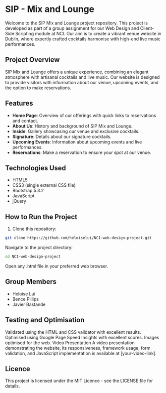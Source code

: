 # SIP - Mix and Lounge

Welcome to the SIP Mix and Lounge project repository. This project is developed as part of a group assignment for our Web Design and Client-Side Scripting module at NCI.
Our aim is to create a vibrant venue website in Dublin, where expertly crafted cocktails harmonise with high-end live music performances.

## Project Overview

SIP Mix and Lounge offers a unique experience, combining an elegant atmosphere with artisanal cocktails and live music. 
Our website is designed to provide visitors with information about our venue, upcoming events, and the option to make reservations.

## Features

- **Home Page**: Overview of our offerings with quick links to reservations and contact.
- **About Us**: History and background of SIP Mix and Lounge.
- **Inside**: Gallery showcasing our venue and exclusive cocktails.
- **Signature**: Details about our signature cocktails.
- **Upcoming Events**: Information about upcoming events and live performances.
- **Reservations**: Make a reservation to ensure your spot at our venue.

## Technologies Used

- HTML5
- CSS3 (single external CSS file)
- Bootstrap 5.3.2
- JavaScript
- jQuery

## How to Run the Project

1. Clone this repository:
```bash
git clone https://github.com/heloiselui/NCI-web-design-project.git
```

Navigate to the project directory:

``` bash
cd NCI-web-design-project
```

Open any .html file in your preferred web browser.

## Group Members
- Heloise Lui
- Bence Pillips
- Javier Bastande

## Testing and Optimisation
Validated using the HTML and CSS validator with excellent results.
Optimised using Google Page Speed Insights with excellent scores.
Images optimised for the web.
Video Presentation
A video presentation demonstrating the website, its responsiveness, framework usage, form validation, and JavaScript implementation is available at [your-video-link].

## Licence
This project is licensed under the MIT Licence - see the LICENSE file for details.
